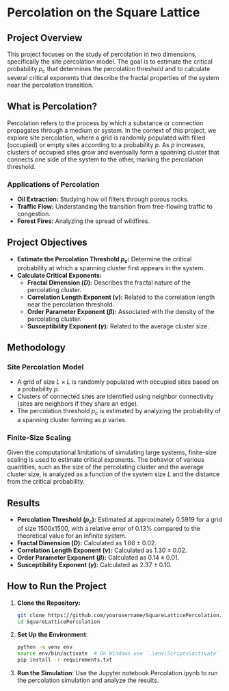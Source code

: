 # Percolation on the Square Lattice

## Project Overview

This project focuses on the study of percolation in two dimensions, specifically the site percolation model. The goal is to estimate the critical probability $p_c$ that determines the percolation threshold and to calculate several critical exponents that describe the fractal properties of the system near the percolation transition.

## What is Percolation?

Percolation refers to the process by which a substance or connection propagates through a medium or system. In the context of this project, we explore site percolation, where a grid is randomly populated with filled (occupied) or empty sites according to a probability $p$. As $p$ increases, clusters of occupied sites grow and eventually form a spanning cluster that connects one side of the system to the other, marking the percolation threshold.

### Applications of Percolation

- **Oil Extraction:** Studying how oil filters through porous rocks.
- **Traffic Flow:** Understanding the transition from free-flowing traffic to congestion.
- **Forest Fires:** Analyzing the spread of wildfires.

## Project Objectives

- **Estimate the Percolation Threshold $p_c$:** Determine the critical probability at which a spanning cluster first appears in the system.
- **Calculate Critical Exponents:**
  - **Fractal Dimension ($D$):** Describes the fractal nature of the percolating cluster.
  - **Correlation Length Exponent ($\nu$):** Related to the correlation length near the percolation threshold.
  - **Order Parameter Exponent ($\beta$):** Associated with the density of the percolating cluster.
  - **Susceptibility Exponent ($\gamma$):** Related to the average cluster size.

## Methodology

### Site Percolation Model

- A grid of size $L \times L$ is randomly populated with occupied sites based on a probability $p$.
- Clusters of connected sites are identified using neighbor connectivity (sites are neighbors if they share an edge).
- The percolation threshold $p_c$ is estimated by analyzing the probability of a spanning cluster forming as $p$ varies.

### Finite-Size Scaling

Given the computational limitations of simulating large systems, finite-size scaling is used to estimate critical exponents. The behavior of various quantities, such as the size of the percolating cluster and the average cluster size, is analyzed as a function of the system size $L$ and the distance from the critical probability.

## Results

- **Percolation Threshold ($p_c$):** Estimated at approximately 0.5919 for a grid of size 1500x1500, with a relative error of 0.13% compared to the theoretical value for an infinite system.
- **Fractal Dimension ($D$):** Calculated as $1.86 \pm 0.02$.
- **Correlation Length Exponent ($\nu$):** Calculated as $1.30 \pm 0.02$.
- **Order Parameter Exponent ($\beta$):** Calculated as $0.14 \pm 0.01$.
- **Susceptibility Exponent ($\gamma$):** Calculated as $2.37 \pm 0.10$.

## How to Run the Project

1. **Clone the Repository:**
   ```bash
   git clone https://github.com/yourusername/SquareLatticePercolation.git
   cd SquareLatticePercolation
2. **Set Up the Environment**:
   ```bash
   python -m venv env
   source env/bin/activate  # On Windows use `.\env\Scripts\activate`
   pip install -r requirements.txt
3. **Run the Simulation**:
   Use the Jupyter notebook Percolation.ipynb to run the percolation simulation and analyze the results.

